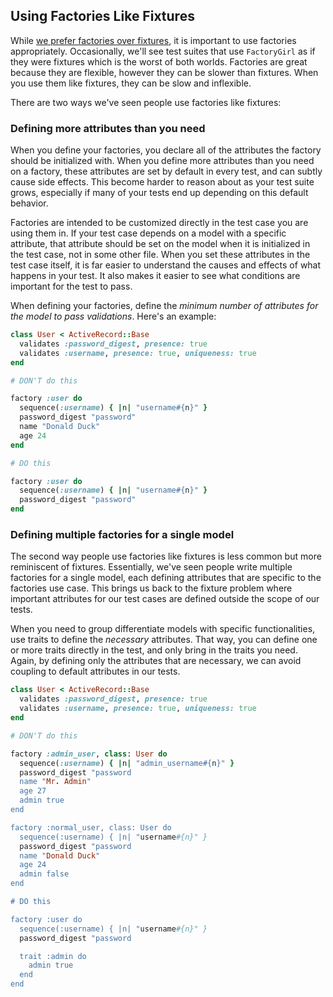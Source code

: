## Using Factories Like Fixtures

While [we prefer factories over fixtures](#factorygirl), it is important to use factories
appropriately. Occasionally, we'll see test suites that use `FactoryGirl` as if
they were fixtures which is the worst of both worlds. Factories are great
because they are flexible, however they can be slower than fixtures. When you
use them like fixtures, they can be slow and inflexible.

There are two ways we've seen people use factories like fixtures:

### Defining more attributes than you need

When you define your factories, you declare all of the attributes the factory
should be initialized with. When you define more attributes than you need on a
factory, these attributes are set by default in every test, and can subtly cause
side effects. This become harder to reason about as your test suite grows,
especially if many of your tests end up depending on this default behavior.

Factories are intended to be customized directly in the test case you are using
them in. If your test case depends on a model with a specific attribute, that
attribute should be set on the model when it is initialized in the test case,
not in some other file. When you set these attributes in the test case itself,
it is far easier to understand the causes and effects of what happens in your
test. It also makes it easier to see what conditions are important for the test
to pass.

When defining your factories, define the _minimum number of attributes for the
model to pass validations_. Here's an example:

```ruby
class User < ActiveRecord::Base
  validates :password_digest, presence: true
  validates :username, presence: true, uniqueness: true
end

# DON'T do this

factory :user do
  sequence(:username) { |n| "username#{n}" }
  password_digest "password"
  name "Donald Duck"
  age 24
end

# DO this

factory :user do
  sequence(:username) { |n| "username#{n}" }
  password_digest "password"
end
```

### Defining multiple factories for a single model

The second way people use factories like fixtures is less common but more
reminiscent of fixtures. Essentially, we've seen people write multiple
factories for a single model, each defining attributes that are specific to the
factories use case. This brings us back to the fixture problem where important
attributes for our test cases are defined outside the scope of our tests.

When you need to group differentiate models with specific functionalities, use
traits to define the _necessary_ attributes. That way, you can define one or
more traits directly in the test, and only bring in the traits you need. Again,
by defining only the attributes that are necessary, we can avoid coupling to
default attributes in our tests.

```ruby
class User < ActiveRecord::Base
  validates :password_digest, presence: true
  validates :username, presence: true, uniqueness: true
end

# DON'T do this

factory :admin_user, class: User do
  sequence(:username) { |n| "admin_username#{n}" }
  password_digest "password
  name "Mr. Admin"
  age 27
  admin true
end

factory :normal_user, class: User do
  sequence(:username) { |n| "username#{n}" }
  password_digest "password
  name "Donald Duck"
  age 24
  admin false
end

# DO this

factory :user do
  sequence(:username) { |n| "username#{n}" }
  password_digest "password

  trait :admin do
    admin true
  end
end
```

